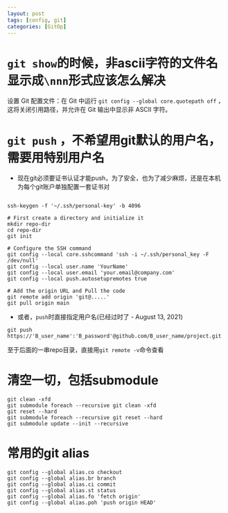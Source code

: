 ```yaml
---
layout: post
tags: [config, git]
categories: [GitOp]
---
```


# `git show`的时候，非ascii字符的文件名显示成`\nnn`形式应该怎么解决
设置 Git 配置文件：在 Git 中运行 `git config --global core.quotepath off` ，这将关闭引用路径，并允许在 Git 输出中显示非 ASCII 字符。

# `git push` ，不希望用git默认的用户名，需要用特别用户名
* 现在git必须要证书认证才能push，为了安全，也为了减少麻烦，还是在本机为每个git账户单独配置一套证书对
```

ssh-keygen -f '~/.ssh/personal-key' -b 4096

# First create a directory and initialize it
mkdir repo-dir
cd repo-dir
git init

# Configure the SSH command
git config --local core.sshcommand 'ssh -i ~/.ssh/personal_key -F /dev/null'
git config --local user.name 'YourName'
git config --local user.email 'your.email@company.com'
git config --local push.autosetupremotes true

# Add the origin URL and Pull the code
git remote add origin 'git@.....'
git pull origin main
```
* 或者，`push`时直接指定用户名(已经过时了 - August 13, 2021)
```
git push https://'B_user_name':'B_password'@github.com/B_user_name/project.git
```
至于后面的一串repo目录，直接用`git remote -v`命令查看

# 清空一切，包括submodule
```
git clean -xfd
git submodule foreach --recursive git clean -xfd
git reset --hard
git submodule foreach --recursive git reset --hard
git submodule update --init --recursive
```

# 常用的git alias
```
git config --global alias.co checkout
git config --global alias.br branch
git config --global alias.ci commit
git config --global alias.st status
git config --global alias.fo 'fetch origin'
git config --global alias.poh 'push origin HEAD'
```

